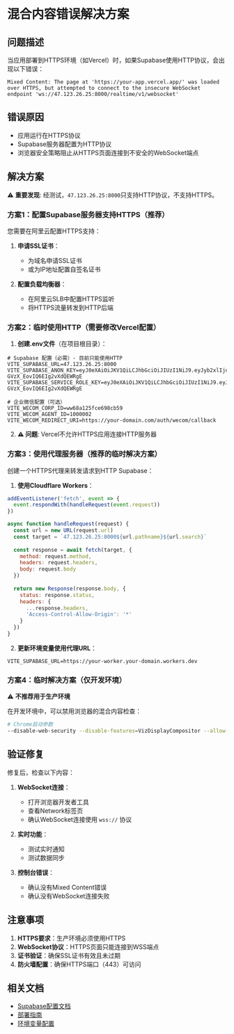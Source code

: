 # 混合内容错误解决方案

## 问题描述

当应用部署到HTTPS环境（如Vercel）时，如果Supabase使用HTTP协议，会出现以下错误：

```
Mixed Content: The page at 'https://your-app.vercel.app/' was loaded over HTTPS, but attempted to connect to the insecure WebSocket endpoint 'ws://47.123.26.25:8000/realtime/v1/websocket'
```

## 错误原因

- 应用运行在HTTPS协议
- Supabase服务器配置为HTTP协议
- 浏览器安全策略阻止从HTTPS页面连接到不安全的WebSocket端点

## 解决方案

⚠️ **重要发现**: 经测试，`47.123.26.25:8000`只支持HTTP协议，不支持HTTPS。

### 方案1：配置Supabase服务器支持HTTPS（推荐）

您需要在阿里云配置HTTPS支持：

1. **申请SSL证书**：
   - 为域名申请SSL证书
   - 或为IP地址配置自签名证书

2. **配置负载均衡器**：
   - 在阿里云SLB中配置HTTPS监听
   - 将HTTPS流量转发到HTTP后端

### 方案2：临时使用HTTP（需要修改Vercel配置）

1. **创建.env文件**（在项目根目录）：
```env
# Supabase 配置（必需）- 目前只能使用HTTP
VITE_SUPABASE_URL=47.123.26.25:8000
VITE_SUPABASE_ANON_KEY=eyJ0eXAiOiJKV1QiLCJhbGciOiJIUzI1NiJ9.eyJyb2xlIjoiYW5vbiIsInJlZiI6InNicC04b2gxOG0wM2hiYjA4N3RhIiwiaXNzIjoic3VwYWJhc2UiLCJpYXQiOjE3NTU0MjI4MjEsImV4cCI6MjA3MDk5ODgyMX0.TMNhVSwNgrJHxRKQnV-GVzX_EovIQ6EIg2vXdQEWRgE
VITE_SUPABASE_SERVICE_ROLE_KEY=eyJ0eXAiOiJKV1QiLCJhbGciOiJIUzI1NiJ9.eyJyb2xlIjoiYW5vbiIsInJlZiI6InNicC04b2gxOG0wM2hiYjA4N3RhIiwiaXNzIjoic3VwYWJhc2UiLCJpYXQiOjE3NTU0MjI4MjEsImV4cCI6MjA3MDk5ODgyMX0.TMNhVSwNgrJHxRKQnV-GVzX_EovIQ6EIg2vXdQEWRgE

# 企业微信配置（可选）
VITE_WECOM_CORP_ID=ww68a125fce698cb59
VITE_WECOM_AGENT_ID=1000002
VITE_WECOM_REDIRECT_URI=https://your-domain.com/auth/wecom/callback
```

2. **⚠️ 问题**: Vercel不允许HTTPS应用连接HTTP服务器

### 方案3：使用代理服务器（推荐的临时解决方案）

创建一个HTTPS代理来转发请求到HTTP Supabase：

1. **使用Cloudflare Workers**：
```javascript
addEventListener('fetch', event => {
  event.respondWith(handleRequest(event.request))
})

async function handleRequest(request) {
  const url = new URL(request.url)
  const target = `47.123.26.25:8000${url.pathname}${url.search}`
  
  const response = await fetch(target, {
    method: request.method,
    headers: request.headers,
    body: request.body
  })
  
  return new Response(response.body, {
    status: response.status,
    headers: {
      ...response.headers,
      'Access-Control-Allow-Origin': '*'
    }
  })
}
```

2. **更新环境变量使用代理URL**：
```env
VITE_SUPABASE_URL=https://your-worker.your-domain.workers.dev
```

### 方案4：临时解决方案（仅开发环境）

⚠️ **不推荐用于生产环境**

在开发环境中，可以禁用浏览器的混合内容检查：

```bash
# Chrome启动参数
--disable-web-security --disable-features=VizDisplayCompositor --allow-running-insecure-content
```

## 验证修复

修复后，检查以下内容：

1. **WebSocket连接**：
   - 打开浏览器开发者工具
   - 查看Network标签页
   - 确认WebSocket连接使用 `wss://` 协议

2. **实时功能**：
   - 测试实时通知
   - 测试数据同步

3. **控制台错误**：
   - 确认没有Mixed Content错误
   - 确认没有WebSocket连接失败

## 注意事项

1. **HTTPS要求**：生产环境必须使用HTTPS
2. **WebSocket协议**：HTTPS页面只能连接到WSS端点
3. **证书验证**：确保SSL证书有效且未过期
4. **防火墙配置**：确保HTTPS端口（443）可访问

## 相关文档

- [Supabase配置文档](./SUPABASE_CONFIG.md)
- [部署指南](./DEPLOYMENT_GUIDE.md)
- [环境变量配置](./ENV_SETUP_GUIDE.md)
